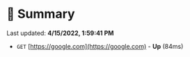 # 📖 Summary
Last updated: **4/15/2022, 1:59:41 PM**

- `GET` [https://google.com](https://google.com) - **Up** (84ms)
